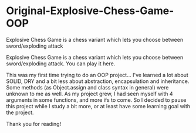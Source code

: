 # Original-Explosive-Chess-Game-OOP
Explosive Chess Game is a chess variant which lets you choose between sword/exploding attack

Explosive Chess Game is a chess variant which lets you choose between sword/exploding attack. You can play it here.

This was my first time trying to do an OOP project... I've learned a lot about SOLID, DRY and a bit less about abstraction, encapsulation and inheritance. Some methods (as Object.assign and class syntax in general) were unknown to me as well. As my project grew, I had seen myself with 4 arguments in some functions, and more ifs to come. So I decided to pause this project while I study a bit more, or at least have some learning goal with the project.

Thank you for reading!
